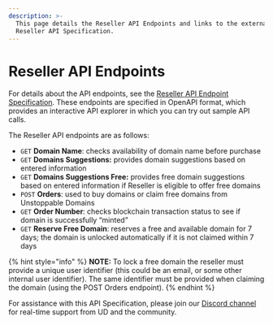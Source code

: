 ```yaml
---
description: >-
  This page details the Reseller API Endpoints and links to the external
  Reseller API Specification.
---
```


# Reseller API Endpoints

For details about the API endpoints, see the [Reseller API Endpoint Specification](https://raw.githubusercontent.com/unstoppabledomains/website-api-docs-v2/master/openapi.yaml). These endpoints are specified in OpenAPI format, which provides an interactive API explorer in which you can try out sample API calls.

The Reseller API endpoints are as follows:

* `GET` **Domain Name**: checks availability of domain name before purchase
* `GET` **Domains Suggestions:** provides domain suggestions based on entered information
* `GET` **Domains Suggestions Free:** provides free domain suggestions based on entered information if Reseller is eligible to offer free domains
* `POST` **Orders**: used to buy domains or claim free domains from Unstoppable Domains
* `GET` **Order Number**: checks blockchain transaction status to see if domain is successfully “minted”
* `GET` **Reserve Free Domain**: reserves a free and available domain for 7 days; the domain is unlocked automatically if it is not claimed within 7 days

{% hint style="info" %}
**NOTE:** To lock a free domain the reseller must provide a unique user identifier (this could be an email, or some other internal user identifier). The same identifier must be provided when claiming the domain (using the POST Orders endpoint).
{% endhint %}

For assistance with this API Specification, please join our [Discord channel](https://discord.gg/b6ZVxSZ9Hn) for real-time support from UD and the community.
